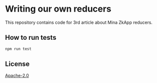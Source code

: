 # Writing our own reducers

This repository contains code for 3rd article about Mina ZkApp reducers.

## How to run tests

```sh
npm run test
```

## License

[Apache-2.0](LICENSE)
